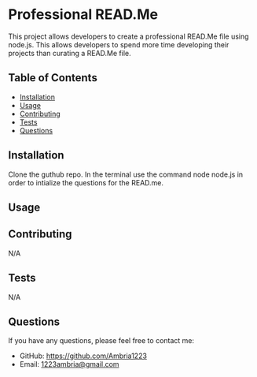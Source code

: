 # Professional READ.Me

This project allows developers to create a professional READ.Me file using node.js. This allows developers to spend more time developing their projects than curating a READ.Me file.

## Table of Contents

- [Installation](#installation)
- [Usage](#usage)
- [Contributing](#contributing)
- [Tests](#tests)
- [Questions](#questions)

## Installation

Clone the guthub repo. In the terminal use the command node node.js in order to intialize the questions for the READ.me.

## Usage



## Contributing

N/A

## Tests

N/A

## Questions

If you have any questions, please feel free to contact me:

- GitHub: https://github.com/Ambria1223
- Email: 1223ambria@gmail.com